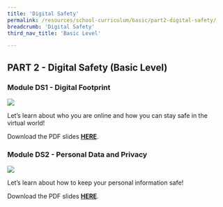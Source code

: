 ```yaml
---
title: 'Digital Safety'
permalink: /resources/school-curriculum/basic/part2-digital-safety/
breadcrumb: 'Digital Safety'
third_nav_title: 'Basic Level'

---
```


## PART 2 - Digital Safety (Basic  Level)



### Module DS1 - Digital Footprint

![](https://sure.nlb.gov.sg/images/basic-ds1.JPG)

Let’s learn about who you are online and how you can stay  safe in the virtual world!

Download the PDF slides **[HERE](https://go.gov.sg/sure-ds1-basic-slides)**.



### Module DS2 - Personal Data and Privacy

![](https://sure.nlb.gov.sg/images/basic-ds2.JPG)

Let’s learn about how to keep your personal information safe!

Download the PDF slides **[HERE](https://go.gov.sg/sure-ds2-basic-slides)**.



